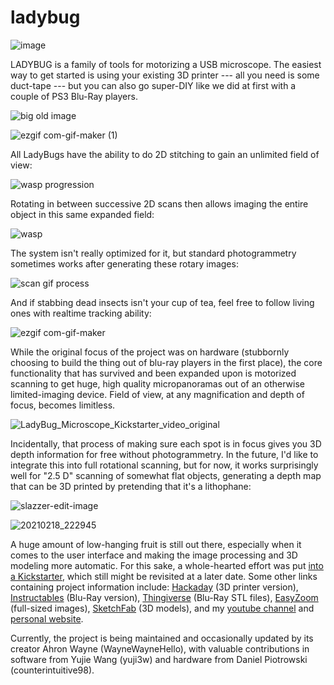 # ladybug

![image](https://user-images.githubusercontent.com/41928151/110868281-4d637100-8296-11eb-9c6c-f667831baf0d.png)

LADYBUG is a family of tools for motorizing a USB microscope. The easiest way to get started is using your existing 3D printer --- all you need is some duct-tape --- but you can also go super-DIY like we did at first with a couple of PS3 Blu-Ray players.

![big old image](https://user-images.githubusercontent.com/41928151/110874819-6ffb8700-82a2-11eb-9ebb-50f93532167e.jpg)

![ezgif com-gif-maker (1)](https://user-images.githubusercontent.com/41928151/110874902-9faa8f00-82a2-11eb-9f63-9f5a8215dce5.gif)

All LadyBugs have the ability to do 2D stitching to gain an unlimited field of view:

![wasp progression](https://user-images.githubusercontent.com/41928151/110873827-97515480-82a0-11eb-9c9b-4328488378ce.jpg)

Rotating in between successive 2D scans then allows imaging the entire object in this same expanded field:

![wasp](https://user-images.githubusercontent.com/41928151/108125989-41113d00-7077-11eb-8b0e-636b4be79a74.gif)

The system isn't really optimized for it, but standard photogrammetry sometimes works after generating these rotary images:

![scan gif process](https://user-images.githubusercontent.com/41928151/110874049-09299e00-82a1-11eb-9cf5-e63c58717089.gif)

And if stabbing dead insects isn't your cup of tea, feel free to follow living ones with realtime tracking ability: 

![ezgif com-gif-maker](https://user-images.githubusercontent.com/41928151/110874777-5b1ef380-82a2-11eb-82d8-0a3ada2e03af.gif)

While the original focus of the project was on hardware (stubbornly choosing to build the thing out of blu-ray players in the first place), the core functionality that has survived and been expanded upon is motorized scanning to get huge, high quality micropanoramas out of an otherwise limited-imaging device. Field of view, at any magnification and depth of focus, becomes limitless. 

![LadyBug_Microscope_Kickstarter_video_original](https://user-images.githubusercontent.com/41928151/110876036-bb169980-82a4-11eb-86d5-b5b9b30b3249.gif)

Incidentally, that process of making sure each spot is in focus gives you 3D depth information for free without photogrammetry. In the future, I'd like to integrate this into full rotational scanning, but for now, it works surprisingly well for "2.5 D" scanning of somewhat flat objects, generating a depth map that can be 3D printed by pretending that it's a lithophane:

![slazzer-edit-image](https://user-images.githubusercontent.com/41928151/110871706-e0070e80-829c-11eb-92a6-2f7f0d4bb349.png)

![20210218_222945](https://user-images.githubusercontent.com/41928151/110875216-36774b80-82a3-11eb-98af-7d9152903865.jpg)

A huge amount of low-hanging fruit is still out there, especially when it comes to the user interface and making the image processing and 3D modeling more automatic. For this sake, a whole-hearted effort was put [into a Kickstarter](https://www.kickstarter.com/projects/1490222859/ladybug-a-3d-scanning-microscope-for-small-and-huge-things), which still might be revisited at a later date. Some other links containing project information include: [Hackaday](
https://hackaday.io/project/169362-ladybug-beefy-3d-printer-motorized-microscope) (3D printer version), [Instructables](https://www.instructables.com/id/LadyBug-a-Motorized-Microscope-and-3D-Scanner-for-/) (Blu-Ray version), [Thingiverse](https://www.thingiverse.com/thing:3956243) (Blu-Ray STL files), [EasyZoom](https://www.easyzoom.com/profile/4654) (full-sized images), [SketchFab](https://sketchfab.com/ladybeetle/models) (3D models), and my [youtube channel](https://www.youtube.com/channel/UC2RQ19zQ0b0mtu7_jmuddhA) and [personal website](https://www.ahronwayne.com/). 


Currently, the project is being maintained and occasionally updated by its creator Ahron Wayne (WayneWayneHello), with valuable contributions in software from Yujie Wang (yuji3w) and hardware from Daniel Piotrowski (counterintuitive98).
